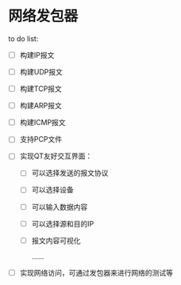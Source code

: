 # 网络发包器

to do list:

- [ ] 构建IP报文

- [ ] 构建UDP报文

- [ ] 构建TCP报文

- [ ] 构建ARP报文

- [ ] 构建ICMP报文

- [ ] 支持PCP文件

- [ ] 实现QT友好交互界面：

  - [ ] 可以选择发送的报文协议

  - [ ] 可以选择设备

  - [ ] 可以输入数据内容

  - [ ] 可以选择源和目的IP

  - [ ] 报文内容可视化

    ……

- [ ] 实现网络访问，可通过发包器来进行网络的测试等

